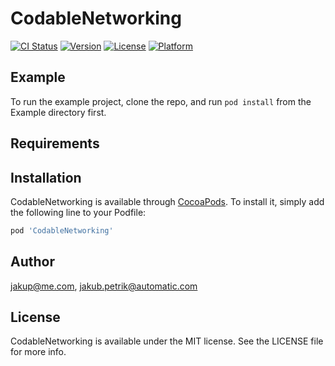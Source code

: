 # CodableNetworking

[![CI Status](https://img.shields.io/travis/jakup@me.com/CodableNetworking.svg?style=flat)](https://travis-ci.org/jakup@me.com/CodableNetworking)
[![Version](https://img.shields.io/cocoapods/v/CodableNetworking.svg?style=flat)](https://cocoapods.org/pods/CodableNetworking)
[![License](https://img.shields.io/cocoapods/l/CodableNetworking.svg?style=flat)](https://cocoapods.org/pods/CodableNetworking)
[![Platform](https://img.shields.io/cocoapods/p/CodableNetworking.svg?style=flat)](https://cocoapods.org/pods/CodableNetworking)

## Example

To run the example project, clone the repo, and run `pod install` from the Example directory first.

## Requirements

## Installation

CodableNetworking is available through [CocoaPods](https://cocoapods.org). To install
it, simply add the following line to your Podfile:

```ruby
pod 'CodableNetworking'
```

## Author

jakup@me.com, jakub.petrik@automatic.com

## License

CodableNetworking is available under the MIT license. See the LICENSE file for more info.
